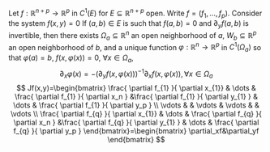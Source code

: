 Let $f:\mathbb{R}^{n+p}\to \mathbb{R}^{p}$ in $C^{1}(E)$ for $E\subseteq \mathbb{R}^{n+p}$ open. Write $f=(f_{1},\dots,f_p)$. Consider the system $f(x,y)=0$ If $(a,b)\in E$ is such that $f(a,b)=0$ and $\partial_yf(a,b)$ is invertible, then there exists $\Omega_a\subseteq \mathbb{R}^{n}$ an open neighborhood of $a$, $W_b\subseteq \mathbb{R}^{p}$ an open neighborhood of $b$, and a unique function $\varphi:\mathbb{R}^{n}\to\mathbb{R}^{p}$ in $C^{1}(\Omega_a)$ so that $\varphi(a)=b$, $f(x,\varphi(x))=0$, $\forall x\in\Omega_a$, 
$$\partial_x\varphi(x)=-\left( \partial_yf(x,\varphi(x)) \right)^{-1}\partial_xf(x,\varphi(x)),\forall x\in\Omega_a$$ 
$$
Jf(x,y)=\begin{bmatrix}
\frac{ \partial f_{1} }{ \partial x_{1}} & \dots & \frac{ \partial f_{1} }{ \partial x_n } &\frac{ \partial f_{1} }{ \partial y_{1} } & \dots & \frac{ \partial f_{1} }{ \partial y_p } \\  
\vdots &  & \vdots & \vdots &  & \vdots \\
\frac{ \partial f_{q} }{ \partial x_{1}} & \dots & \frac{ \partial f_{q} }{ \partial x_n } &\frac{ \partial f_{q} }{ \partial y_{1} } & \dots & \frac{ \partial f_{q} }{ \partial y_p } 
\end{bmatrix}=\begin{bmatrix}
\partial_xf&\partial_yf
\end{bmatrix}
$$